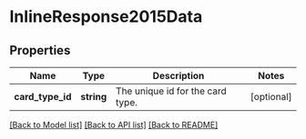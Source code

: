 # InlineResponse2015Data

## Properties
Name | Type | Description | Notes
------------ | ------------- | ------------- | -------------
**card_type_id** | **string** | The unique id for the card type. | [optional] 

[[Back to Model list]](../../README.md#documentation-for-models) [[Back to API list]](../../README.md#documentation-for-api-endpoints) [[Back to README]](../../README.md)

